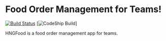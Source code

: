 # Food Order Management for Teams!

[![Build Status](https://travis-ci.org/neoighodaro/hngfood.svg)](https://travis-ci.org/neoighodaro/hngfood)
[![CodeShip Build](https://codeship.com/projects/171407/status?branch=master)]

HNGFood is a food order management app for teams.
